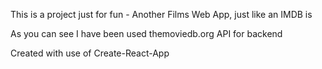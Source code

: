 This is a project just for fun - Another Films Web App, just like an IMDB is

As you can see I have been used themoviedb.org API for backend

Created with use of Create-React-App
